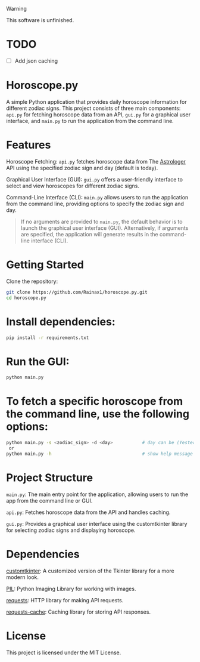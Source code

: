 
> [!WARNING]
> This software is unfinished.

# TODO
- [ ] Add json caching

# Horoscope.py
A simple Python application that provides daily horoscope information for different zodiac signs. This project consists of three main components: `api.py` for fetching horoscope data from an API, `gui.py` for a graphical user interface, and `main.py` to run the application from the command line.

# Features
Horoscope Fetching: `api.py` fetches horoscope data from The [Astrologer](http://sandipbgt.com/theastrologer/api/) API using the specified zodiac sign and day (default is today).

Graphical User Interface (GUI): `gui.py` offers a user-friendly interface to select and view horoscopes for different zodiac signs.

Command-Line Interface (CLI): `main.py` allows users to run the application from the command line, providing options to specify the zodiac sign and day.

> If no arguments are provided to `main.py`, the default behavior is to launch the graphical user interface (GUI). Alternatively, if arguments are specified, the application will generate results in the command-line interface (CLI).



# Getting Started

Clone the repository:

```bash
git clone https://github.com/Rainax1/horoscope.py.git
cd horoscope.py
```

# Install dependencies:

```bash
pip install -r requirements.txt
```

# Run the GUI:
```bash
python main.py
```

# To fetch a specific horoscope from the command line, use the following options:

```bash
python main.py -s <zodiac_sign> -d <day>           # day can be (Yesterday, Today, Tomorrow)
 or
python main.py -h                                  # show help message
```


# Project Structure

`main.py`: The main entry point for the application, allowing users to run the app from the command line or GUI.

`api.py`: Fetches horoscope data from the API and handles caching.

`gui.py`: Provides a graphical user interface using the customtkinter library for selecting zodiac signs and displaying horoscope.


# Dependencies

[customtkinter](https://github.com/TomSchimansky/CustomTkinter): A customized version of the Tkinter library for a more modern look.

[PIL](https://pillow.readthedocs.io/en/stable/): Python Imaging Library for working with images.

[requests](https://requests.readthedocs.io/en/latest/): HTTP library for making API requests.

[requests-cache](https://requests-cache.readthedocs.io/en/stable/): Caching library for storing API responses.

# License

This project is licensed under the MIT License.

